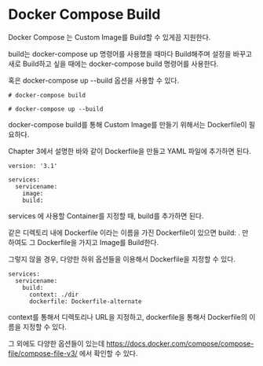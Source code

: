 # Docker Compose Build

Docker Compose 는 Custom Image를 Build할 수 있게끔 지원한다.

build는 docker-compose up 명령어를 사용했을 때마다 Build해주며 설정을 바꾸고 새로 Build하고 싶을 때에는 docker-compose build 명령어를 사용한다.

혹은 docker-compose up --build 옵션을 사용할 수 있다.

```
# docker-compose build

# docker-compose up --build
```

docker-compose build를 통해 Custom Image를 만들기 위해서는 Dockerfile이 필요하다.

Chapter 3에서 설명한 바와 같이 Dockerfile을 만들고 YAML 파일에 추가하면 된다.

```
version: '3.1'

services:
  servicename:
    image:
    build:
```

services 에 사용할 Container를 지정할 때, build를 추가하면 된다.

같은 디렉토리 내에 Dockerfile 이라는 이름을 가진 Dockerfile이 있으면 build: . 만 하여도 그 Dockerfile을 가지고 Image를 Build한다.

그렇지 않을 경우, 다양한 하위 옵션들을 이용해서 Dockerfile을 지정할 수 있다.

```
services:
  servicename:
    build:
      context: ./dir
      dockerfile: Dockerfile-alternate
```

context를 통해서 디렉토리나 URL을 지정하고, dockerfile을 통해서 Dockerfile의 이름을 지정할 수 있다.

그 외에도 다양한 옵션들이 있는데 https://docs.docker.com/compose/compose-file/compose-file-v3/ 에서 확인할 수 있다.


